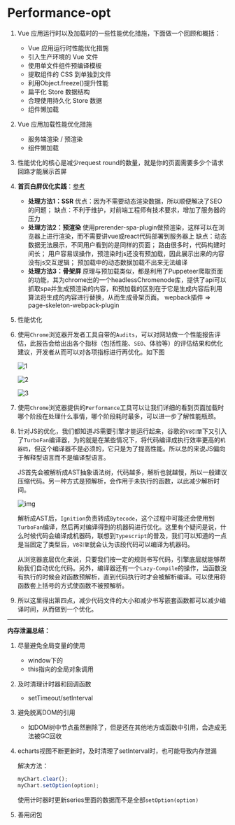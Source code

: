 # Performance-opt

1. Vue 应用运行时以及加载时的一些性能优化措施，下面做一个回顾和概括：
   - Vue 应用运行时性能优化措施
   - 引入生产环境的 Vue 文件
   - 使用单文件组件预编译模板
   - 提取组件的 CSS 到单独到文件
   - 利用Object.freeze()提升性能
   - 扁平化 Store 数据结构
   - 合理使用持久化 Store 数据
   - 组件懒加载

2. Vue 应用加载性能优化措施
   - 服务端渲染 / 预渲染
   - 组件懒加载

3. 性能优化的核心是减少request round的数量，就是你的页面需要多少个请求回路才能展示首屏

4. **首页白屏优化实践**：[参考](https://juejin.im/post/5d7468db5188253264365017)

   - **处理方法1：SSR**
     优点：因为不需要动态渲染数据，所以顺便解决了SEO的问题；
     缺点：不利于维护，对前端工程师有技术要求，增加了服务器的压力
   - **处理方法2：预渲染**
     使用prerender-spa-plugin做预渲染，这样可以在浏览器上进行渲染，而不需要讲vue或react代码部署到服务器上
     缺点：动态数据无法展示，不同用户看到的是同样的页面；
     路由很多时，代码构建时间长；
     用户容易误操作，预渲染时js还没有预加载，因此展示出来的内容没有js交互逻辑；
     预加载中的动态数据加载不出来无法编译
   - **处理方法3：骨架屏**
     原理与预加载类似，都是利用了Puppeteer爬取页面的功能，其为chrome出的一个headlessChromenode库，提供了api可以抓取spa并生成预渲染的内容，和预加载的区别在于它是生成内容后利用算法将生成的内容进行替换，从而生成骨架页面。
     wepback插件 => page-skeleton-webpack-plugin

5. 性能优化

  1. 使用`Chrome`浏览器开发者工具自带的`Audits`，可以对网站做一个性能报告评估，此报告会给出出各个指标（包括性能、`SEO`、体验等）的评估结果和优化建议，开发者从而可以对各项指标进行再优化。如下图

     ![1](C:\Users\Administrator\Desktop\1.png)

     ![2](C:\Users\Administrator\Desktop\2.png)

     ![3](C:\Users\Administrator\Desktop\3.png)

  2. 使用`Chrome`浏览器提供的`Performance`工具可以让我们详细的看到页面加载时哪个阶段在处理什么事情，哪个阶段耗时最多，可以进一步了解性能瓶颈。

  3. 针对JS的优化，我们都知道JS需要引擎才能运行起来，谷歌的`V8引擎`下又引入了`TurboFan`编译器，为的就是在某些情况下，将代码编译成执行效率更高的`机器码`，但这个编译器不是必须的，它只是为了提高性能。所以总的来说JS偏向于解释型语言而不是编译型语言。

     JS首先会被解析成AST抽象语法树，代码越多，解析也就越慢，所以一般建议压缩代码。另一种方式是预解析，会作用于未执行的函数，以此减少解析时间。

     ![img](https://user-gold-cdn.xitu.io/2018/12/3/167736409eebe688?imageView2/0/w/1280/h/960/format/webp/ignore-error/1)

     解析成AST后，`Ignition`负责转成`Bytecode`，这个过程中可能还会使用到`TurboFan`编译，然后再对编译得到的机器码进行优化。这里有个疑问是说，什么时候代码会编译成机器码，联想到`Typescript`的普及，我们可以知道的一点是当固定了类型后，`V8引擎`就会认为该段代码可以编译为机器码。

     从浏览器底层优化来说，只要我们按一定的规则书写代码，引擎底层就能够帮助我们自动优化代码。另外，编译器还有一个`Lazy-Compile`的操作，当函数没有执行的时候会对函数预解析，直到代码执行时才会被解析编译。可以使用将函数套上括号的方式使函数不被预解析。

  4. 所以这里得出第四点，减少代码文件的大小和减少书写嵌套函数都可以减少编译时间，从而做到一个优化。

***

**内存泄漏总结：**

1. 尽量避免全局变量的使用
   - window下的
   - this指向的全局对象调用
2. 及时清理计时器和回调函数
   - setTimeout/setInterval

3. 避免脱离DOM的引用

   - 如DOM树中节点虽然删除了，但是还在其他地方或函数中引用，会造成无法被GC回收

4. echarts视图不断更新时，及时清理了setInterval时，也可能导致内存泄漏

   解决方法：

   ```javascript
   myChart.clear();
   myChart.setOption(option);
   ```

   使用计时器时更新series里面的数据而不是全部`setOption(option)`

5. 善用闭包

